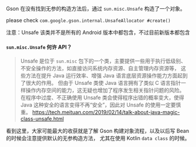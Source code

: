 
Gson 在没有找到无参的构造方法后，通过 `sun.misc.Unsafe` 构造了一个对象。

please check `com.google.gson.internal.UnsafeAllocator #create()`

注意：Unsafe 该类并不是所有的 Android 版本中都包含，不过目前新版本都包含

#### `sun.misc.Unsafe` 何许 API？

>Unsafe 是位于 `sun.misc` 包下的一个类，主要提供一些用于执行低级别、不安全操作的方法，如直接访问系统内存资源、自主管理内存资源等，
>这些方法在提升 Java 运行效率、增强 Java 语言底层资源操作能力方面起到了很大的作用。
>但由于 Unsafe 类使 Java 语言拥有了类似 C 语言指针一样操作内存空间的能力，这无疑也增加了程序发生相关指针问题的风险。
>在程序中过度、不正确使用 Unsafe 类会使得程序出错的概率变大，使得 Java 这种安全的语言变得不再“安全”，因此对 Unsafe 的使用一定要慎重。
 https://tech.meituan.com/2019/02/14/talk-about-java-magic-class-unsafe.html

看到这里，大家可能最大的收获就是了解 Gson 构建对象流程，以及以后写 Bean 的时候会注意提供默认的无参构造方法，
尤其在使用 Kotlin `data class` 的时候。

